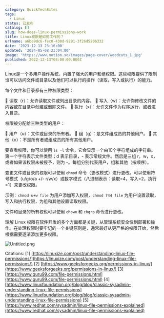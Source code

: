 ```yaml
---
category: QuickTechBites
tags:
  - Linux
status: 已发布
catalog: []
slug: how-does-linux-permissions-work
title: Linux权限是如何工作的？
urlname: a6be9dc6-fec0-430d-9281-3f26d520b332
date: '2023-12-13 23:16:00'
updated: '2024-05-08 23:04:00'
image: 'https://www.notion.so/images/page-cover/woodcuts_1.jpg'
published: 2022-12-13T08:00:00.000Z
---
```


Linux是一个多用户操作系统，内置了强大的用户和组权限。这些权限提供了限制谁可以访问文件或目录以及他们可以执行的操作（读取，写入或执行）的能力。


每个文件和目录都有三种权限类型：


🔸 读取（r）：允许读取文件或列出目录的内容。
🔸 写入（w）：允许你修改文件的内容或在目录中创建或删除文件。
🔸 执行（x）：允许文件作为程序运行，或者进入目录。


权限被分配给三种类型的用户：


🔸 用户（u）：文件或目录的所有者。
🔸 组（g）：是文件组成员的其他用户。
🔸 其他（o）：不是所有者或组成员的所有其他用户。


要查看权限，你可以使用 `ls -l` 命令，它会显示一个由10个字符组成的字符串。第一个字符表示文件类型；d 表示目录，- 表示常规文件。然后是三组 r，w，x，或者如果该权限未被授予，则为 -。每组分别代表用户，组和其他（按顺序）。


变更文件或目录的权限可以使用 `chmod` 命令（更改模式）进行更改。可以使用符号模式（u/g/o/a +/- r/w/x）或数字模式（八进制表示：读取=4，写入=2，执行=1）来更改权限。


示例：`chmod u+w file` 为用户添加写入权限，`chmod 744 file` 为用户设置读取，写入和执行权限，为组和其他设置读取权限。


文件和目录的所有权也可以使用 `chown` 和 `chgrp` 命令进行更改。


理解 Linux 权限在软件开发的多个方面都是关键，从管理系统安全性到部署和操作。在处理权限时要牢记的一个关键原则是，通常最好从更严格的权限开始，然后根据需要逐渐添加更多权限。


![Untitled.png](https://prod-files-secure.s3.us-west-2.amazonaws.com/5d24fe63-e567-4804-86f9-9fdc62e13082/332b89ee-9c33-4950-8a69-32c3d1ff2c69/Untitled.png?X-Amz-Algorithm=AWS4-HMAC-SHA256&X-Amz-Content-Sha256=UNSIGNED-PAYLOAD&X-Amz-Credential=ASIAZI2LB466UT7FU6QF%2F20250224%2Fus-west-2%2Fs3%2Faws4_request&X-Amz-Date=20250224T213346Z&X-Amz-Expires=3600&X-Amz-Security-Token=IQoJb3JpZ2luX2VjEP7%2F%2F%2F%2F%2F%2F%2F%2F%2F%2FwEaCXVzLXdlc3QtMiJHMEUCIQCU3BLSCrS3gwq6oVdLA4J%2BrTc21J547lOeirsCFG0aPQIgN4H7T7%2B%2FzelwMiObcDkHcnWUOldBfZ2l2zbY%2BvLbbVwq%2FwMINhAAGgw2Mzc0MjMxODM4MDUiDGrtobqkNPT%2B4%2FebiSrcA1VeYUtipHEAQIaiF1L9H5bsOrZ4RGQi21ofY%2Fgf3swK0aZxas1xZ9DzqVGgog82VNbbROi6KAdZTUwitypnzzDhUwS61M7GdXzpJvoFGnCR0HWUXlY8DSR1PCQFAml%2FzpJqVDnQgkCx80lhdgmBeLlp8glUWq8%2BXHq0UJEXVOzEeCjnuhABGtw8n1O8A1gPzYY3NHZ7dqnvqJjxoxlR7kRGlaL6b3l%2BZasE8ScJBz%2FK2Wt1l4UnymQ8J0XHSTnSfme9wHtzQOz2AanJ5eCGocLjSBbdDlCJDKg7GbrfgmOVIaMTGFXbHLJBdkySErPRtAaO%2FKjpFusSJzCrr1ZEro7vP73CMCrck%2BARq172FaY2Ae67PHAcVHyDwVwRr5j9jRCV5SnStTQu7SKIUetr0zFXM8FaqaFPFXaq1O680g0BlcO%2FUkMzrueqCQ%2FebvdcBeqMwJsRou%2BKx6888plNVO2w0PH2js%2BM6OJABvqeZgAL3pejhDAMGsJnv%2BvwEKhDoLvPnfn4MUYihp6z%2BTkMQbmWMr1Mefr6ZbINYPefOKq0J5znPce6fKaeKegEE0HMwbUM0a0QC2EAtdCp8SSpzV5X5RARePYWP8psUxCfEFwZ0llGHWqtaWZvHRfLMKPG870GOqUBmKBIUrX1f%2FylQKzLdtNYb0t1LvWvBpn2ft57ITh2SqlVnpZ884DgCyOOmh47etksMPW%2B6l0T%2BkDHxPHffsltmaGKeLR3GzFErZ2GPw49GXmuuN8J7Q4DmvjNADkhPFJ6hc9tCGhV%2FcS7frnP1F2DgOIyrthRK%2BIArEjfwii36JcxzUusjXFjSigTIXXrY%2Fd%2FH7R9yPCIJSYSK2uhRuiJzsaD%2B2A%2F&X-Amz-Signature=97ce6bf8c17e176858157f2efedf369b8f661db082bc0b610e6d5c0181b80670&X-Amz-SignedHeaders=host&x-id=GetObject)


Citations:
[1] [https://linuxize.com/post/understanding-linux-file-permissions/](https://linuxize.com/post/understanding-linux-file-permissions/)
[2] [https://www.geeksforgeeks.org/permissions-in-linux/](https://www.geeksforgeeks.org/permissions-in-linux/)
[3] [https://www.guru99.com/file-permissions.html](https://www.guru99.com/file-permissions.html)
[4] [https://www.linuxfoundation.org/blog/blog/classic-sysadmin-understanding-linux-file-permissions](https://www.linuxfoundation.org/blog/blog/classic-sysadmin-understanding-linux-file-permissions)
[5] [https://www.redhat.com/sysadmin/linux-file-permissions-explained](https://www.redhat.com/sysadmin/linux-file-permissions-explained)

